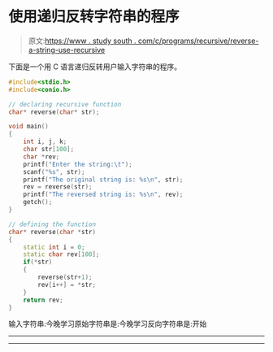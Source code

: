 # 使用递归反转字符串的程序

> 原文:[https://www . study south . com/c/programs/recursive/reverse-a-string-use-recursive](https://www.studytonight.com/c/programs/recursion/reverse-a-string-using-recursion)

下面是一个用 C 语言递归反转用户输入字符串的程序。

```cpp
#include<stdio.h>
#include<conio.h>

// declaring recursive function
char* reverse(char* str);

void main()
{
    int i, j, k;
    char str[100];
    char *rev;
    printf("Enter the string:\t");
    scanf("%s", str);
    printf("The original string is: %s\n", str);
    rev = reverse(str);
    printf("The reversed string is: %s\n", rev);
    getch();
}

// defining the function
char* reverse(char *str)
{
    static int i = 0;
    static char rev[100];
    if(*str)
    {
        reverse(str+1);
        rev[i++] = *str;
    }
    return rev;
}
```

输入字符串:今晚学习原始字符串是:今晚学习反向字符串是:开始

* * *

* * *